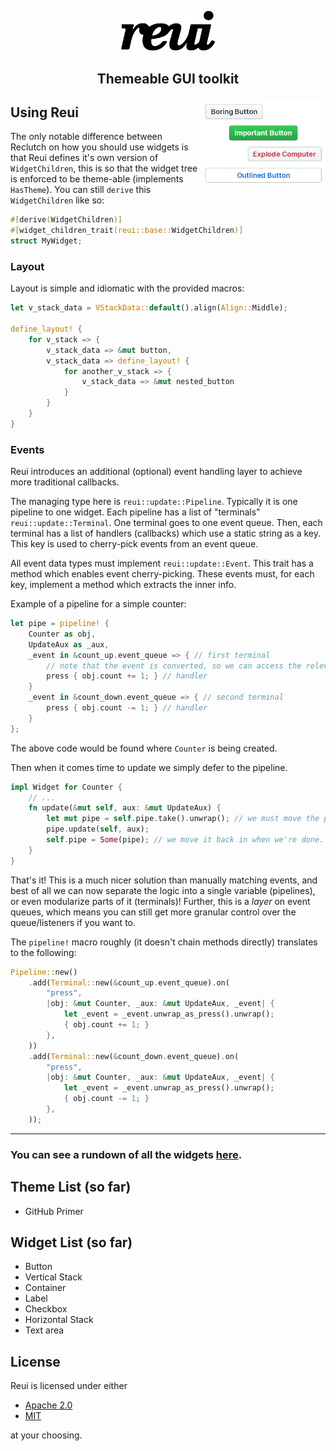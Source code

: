 <p align="center">
    <img src=".media/reui.png" width="150px"/>
</p>

## <p align="center">Themeable GUI toolkit</p>

<img align="right" src=".media/showcase.png" width="200px"/>

## Using Reui
The only notable difference between Reclutch on how you should use widgets is
that Reui defines it's own version of `WidgetChildren`, this is so that the widget
tree is enforced to be theme-able (implements `HasTheme`).
You can still `derive` this `WidgetChildren` like so:
```rust
#[derive(WidgetChildren)]
#[widget_children_trait(reui::base::WidgetChildren)]
struct MyWidget;
```

### Layout
Layout is simple and idiomatic with the provided macros:
```rust
let v_stack_data = VStackData::default().align(Align::Middle);

define_layout! {
    for v_stack => {
        v_stack_data => &mut button,
        v_stack_data => define_layout! {
            for another_v_stack => {
                v_stack_data => &mut nested_button
            }
        }
    }
}
```

### Events
Reui introduces an additional (optional) event handling layer to achieve more traditional callbacks.

The managing type here is `reui::update::Pipeline`. Typically it is one pipeline to one widget.
Each pipeline has a list of "terminals" `reui::update::Terminal`. One terminal goes to one event queue.
Then, each terminal has a list of handlers (callbacks) which use a static string as a key.
This key is used to cherry-pick events from an event queue.

All event data types must implement `reui::update::Event`. This trait has a method which enables event
cherry-picking. These events must, for each key, implement a method which extracts the inner info.

Example of a pipeline for a simple counter:
```rust
let pipe = pipeline! {
    Counter as obj,
    UpdateAux as _aux,
    _event in &count_up.event_queue => { // first terminal
        // note that the event is converted, so we can access the relevant event info quickly.
        press { obj.count += 1; } // handler
    }
    _event in &count_down.event_queue => { // second terminal
        press { obj.count -= 1; } // handler
    }
};
```
The above code would be found where `Counter` is being created.

Then when it comes time to update we simply defer to the pipeline.
```rust
impl Widget for Counter {
    // ...
    fn update(&mut self, aux: &mut UpdateAux) {
        let mut pipe = self.pipe.take().unwrap(); // we must move the pipeline out first or else the borrow checker will complain.
        pipe.update(self, aux);
        self.pipe = Some(pipe); // we move it back in when we're done.
    }
}
```

That's it! This is a much nicer solution than manually matching events, and best of all we can now separate the logic into a single variable (pipelines), or even modularize parts of it (terminals)! Further, this is a *layer* on event queues, which means you can still get more granular control over the queue/listeners if you want to.

The `pipeline!` macro roughly (it doesn't chain methods directly) translates to the following:
```rust
Pipeline::new()
    .add(Terminal::new(&count_up.event_queue).on(
        "press",
        |obj: &mut Counter, _aux: &mut UpdateAux, _event| {
            let _event = _event.unwrap_as_press().unwrap();
            { obj.count += 1; }
        },
    ))
    .add(Terminal::new(&count_down.event_queue).on(
        "press",
        |obj: &mut Counter, _aux: &mut UpdateAux, _event| {
            let _event = _event.unwrap_as_press().unwrap();
            { obj.count -= 1; }
        },
    ));
```

---

### You can see a rundown of all the widgets [here](Widgets.md).

## Theme List (so far)
- GitHub Primer

## Widget List (so far)
- Button
- Vertical Stack
- Container
- Label
- Checkbox
- Horizontal Stack
- Text area

## License

Reui is licensed under either

- [Apache 2.0](https://www.apache.org/licenses/LICENSE-2.0)
- [MIT](http://opensource.org/licenses/MIT)

at your choosing.
